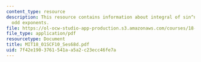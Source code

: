 ```yaml
---
content_type: resource
description: This resource contains information about integral of sin^n(x) cos^m(x),
  odd exponents.
file: https://ol-ocw-studio-app-production.s3.amazonaws.com/courses/18-01sc-single-variable-calculus-fall-2010/7f42e1903761541aa5a2c23ecc46fe7a_MIT18_01SCF10_Ses68d.pdf
file_type: application/pdf
resourcetype: Document
title: MIT18_01SCF10_Ses68d.pdf
uid: 7f42e190-3761-541a-a5a2-c23ecc46fe7a
---
```

